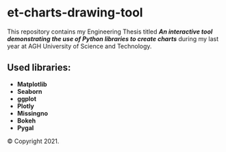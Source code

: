 # et-charts-drawing-tool
This repository contains my Engineering Thesis titled **_An interactive tool demonstrating the use of Python libraries to create charts_** during my last year at AGH University of Science and Technology.


## Used libraries:
+ **Matplotlib**
+ **Seaborn**
+ **ggplot**
+ **Plotly**
+ **Missingno**
+ **Bokeh**
+ **Pygal**

© Copyright 2021.